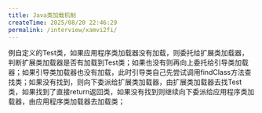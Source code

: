 ```yaml
---
title: Java类加载机制
createTime: 2025/08/20 22:46:29
permalink: /interview/xamvi2fi/
---
```




例自定义的Test类，如果应用程序类加载器没有加载，则委托给扩展类加载器，判断扩展类加载器是否有加载到Test类；如果也没有则再向上委托给引导类加载器；如果引导类加载器也没有加载，此时引导类自己先尝试调用findClass方法查找类；如果没有找到，则向下委派给扩展类加载器，由扩展类加载器去找Test类，如果找到了直接return返回类，如果没有找到则继续向下委派给应用程序类加载器，由应用程序类加载器去加载类；





